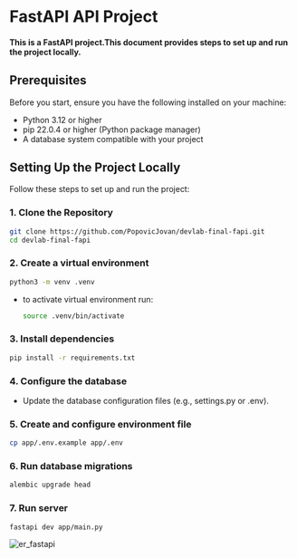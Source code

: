 # FastAPI API Project

#### This is a FastAPI project.This document provides steps to set up and run the project locally.

## Prerequisites

Before you start, ensure you have the following installed on your machine:

- Python 3.12 or higher
- pip 22.0.4 or higher (Python package manager)
- A database system compatible with your project

## Setting Up the Project Locally

Follow these steps to set up and run the project:

### 1. Clone the Repository

```bash
git clone https://github.com/PopovicJovan/devlab-final-fapi.git
cd devlab-final-fapi
```

### 2. Create a virtual environment
```bash
python3 -m venv .venv
```
- to activate virtual environment run:
    ```bash
    source .venv/bin/activate
    ```
### 3. Install dependencies

```bash
pip install -r requirements.txt
```

### 4. Configure the database
- Update the database configuration files (e.g., settings.py or .env).

### 5. Create and configure environment file
```bash
cp app/.env.example app/.env
```

### 6. Run database migrations
```bash
alembic upgrade head
```

### 7. Run server
```bash
fastapi dev app/main.py
```
![er_fastapi](https://github.com/user-attachments/assets/5c168237-2056-480a-bb7e-c932415acca5)
